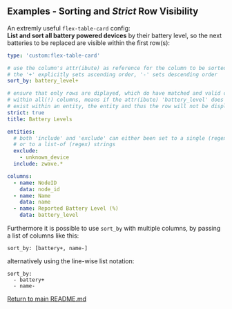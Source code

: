 ## Examples - Sorting and *Strict* Row Visibility

An extremly useful `flex-table-card` config: <br/>**List and sort all battery
powered devices** by their battery level, so the next batteries to be
replaced are visible within the first row(s):

``` yaml
type: 'custom:flex-table-card'

# use the column's attr(ibute) as reference for the column to be sorted
# the '+' explicitly sets ascending order, '-' sets descending order 
sort_by: battery_level+

# ensure that only rows are diplayed, which do have matched and valid contents
# within all(!) columns, means if the attr(ibute) 'battery_level' does not 
# exist within an entity, the entity and thus the row will not be displayed.
strict: true
title: Battery Levels

entities:
  # both 'include' and 'exclude' can either been set to a single (regex) string
  # or to a list-of (regex) strings
  exclude:
    - unknown_device
  include: zwave.*

columns:
  - name: NodeID
    data: node_id
  - name: Name
    data: name
  - name: Reported Battery Level (%)
    data: battery_level
```

Furthermore it is possible to use `sort_by` with multiple columns, by passing a list of columns 
like this:

```
sort_by: [battery+, name-]
```
alternatively using the line-wise list notation:
```
sort_by:
  - battery+
  - name-
```

[Return to main README.md](../README.md)
